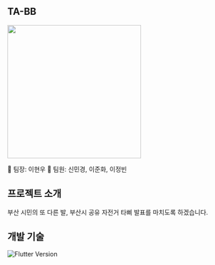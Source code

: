 ## TA-BB

<img src="![tabb](https://github.com/user-attachments/assets/855ff8e9-5bbf-448e-a8c7-5326e6289d14)." width="300" height="300"/>


📣 팀장: 이현우
🔔 팀원: 신민경, 이준화, 이정빈

## 프로젝트 소개 



부산 시민의 또 다른 발, 부산시 공유 자전거 타삐 발표를 마치도록 하겠습니다. 

## 개발 기술

![Flutter Version](https://img.shields.io/badge/flutter-%2302569B.svg?style=flat-square&logo=flutter&logoColor=white)
